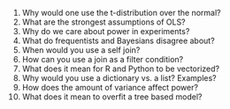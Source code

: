 1. Why would one use the t-distribution over the normal?
2. What are the strongest assumptions of OLS?
3. Why do we care about power in experiments?
4. What do frequentists and Bayesians disagree about?
5. When would you use a self join?
6. How can you use a join as a filter condition?
7. What does it mean for R and Python to be vectorized?
8. Why would you use a dictionary vs. a list? Examples?
9. How does the amount of variance affect power?
10. What does it mean to overfit a tree based model?

